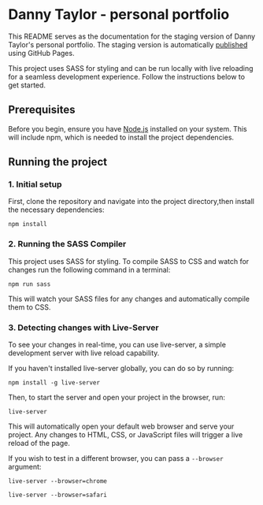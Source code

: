# Danny Taylor - personal portfolio

This README serves as the documentation for the staging version of Danny Taylor's personal portfolio. The staging version is automatically [published](https://www.staging.dannytaylor.io) using GitHub Pages.

This project uses SASS for styling and can be run locally with live reloading for a seamless development experience. Follow the instructions below to get started.

## Prerequisites

Before you begin, ensure you have [Node.js](https://nodejs.org/) installed on your system. This will include npm, which is needed to install the project dependencies.

## Running the project

### 1. Initial setup

First, clone the repository and navigate into the project directory,then install the necessary dependencies:

`npm install`

### 2. Running the SASS Compiler

This project uses SASS for styling. To compile SASS to CSS and watch for changes run the following command in a terminal:

`npm run sass`

This will watch your SASS files for any changes and automatically compile them to CSS.

### 3. Detecting changes with Live-Server

To see your changes in real-time, you can use live-server, a simple development server with live reload capability.

If you haven't installed live-server globally, you can do so by running:

`npm install -g live-server`

Then, to start the server and open your project in the browser, run:

`live-server`

This will automatically open your default web browser and serve your project. Any changes to HTML, CSS, or JavaScript files will trigger a live reload of the page.

If you wish to test in a different browser, you can pass a `--browser` argument:

`live-server --browser=chrome`

`live-server --browser=safari`
